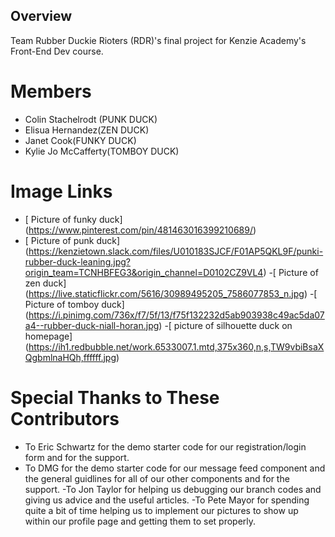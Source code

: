 ## Overview

Team Rubber Duckie Rioters (RDR)'s final project for Kenzie Academy's Front-End Dev course.

# Members

- Colin Stachelrodt (PUNK DUCK)
- Elisua Hernandez(ZEN DUCK)
- Janet Cook(FUNKY DUCK)
- Kylie Jo McCafferty(TOMBOY DUCK)

# Image Links

- [ Picture of funky duck] (https://www.pinterest.com/pin/481463016399210689/)
- [ Picture of punk duck] (https://kenzietown.slack.com/files/U010183SJCF/F01AP5QKL9F/punki-rubber-duck-leaning.jpg?origin_team=TCNHBFEG3&origin_channel=D0102CZ9VL4)
-[ Picture of zen duck] (https://live.staticflickr.com/5616/30989495205_7586077853_n.jpg) 
-[ Picture of tomboy duck] (https://i.pinimg.com/736x/f7/5f/13/f75f132232d5ab903938c49ac5da07a4--rubber-duck-niall-horan.jpg)
-[ picture of silhouette duck on homepage] (https://ih1.redbubble.net/work.6533007.1.mtd,375x360,n,s,TW9vbiBsaXQgbmlnaHQh,ffffff.jpg)

# Special Thanks to These Contributors 

- To Eric Schwartz for the demo starter code for our registration/login form and for the support.
- To DMG for the demo starter code for our message feed component and the general guidlines for all of our other components and for the support.
-To Jon Taylor for helping us debugging our branch codes and giving us advice and the useful articles.
-To Pete Mayor for spending quite a bit of time helping us to implement our pictures to show up within our profile page and getting them to set properly.




